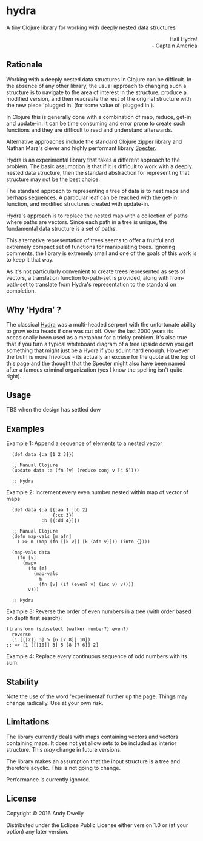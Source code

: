 # hydra

A tiny Clojure library for working with deeply nested data structures

<p style="text-align: right;">Hail Hydra!<br>
- Captain America</p>

## Rationale
Working with a deeply nested data structures in Clojure can be difficult. In the absence of any other library, the usual approach to changing such a structure is to navigate to the area of interest in the structure, produce a modified version, and then reacreate the rest of the original structure with the new piece 'plugged in' (for some value of 'plugged in').

In Clojure this is generally done with a combination of map, reduce, get-in and update-in. It can be time consuming and error prone to create such functions and they are difficult to read and understand afterwards.

Alternative approaches include the standard Clojure zipper library and Nathan Marz's clever and highly performant library [Specter](https://github.com/nathanmarz/specter).

Hydra is an experimental library that takes a different approach to the problem. The basic assumption is that if it is difficult to work with a deeply nested data structure, then the standard abstraction for representing that structure may not be the best choice.

The standard approach to representing a tree of data is to nest maps and perhaps sequences. A particular leaf can be reached with the get-in function, and modified structures created with update-in.

Hydra's approach is to replace the nested map with a collection of paths where paths are vectors. Since each path in a tree is unique, the fundamental data structure is a set of paths.

This alternative representation of trees seems to offer a fruitful and extremely compact set of functions for manipulating trees. Ignoring comments, the library is extremely small and one of the goals of this work is to keep it that way.

As it's not particularly convenient to create trees represented as sets of vectors, a translation function to-path-set is provided, along with from-path-set to translate from Hydra's representation to the standard on completion.

## Why 'Hydra' ?
The classical [Hydra](https://en.wikipedia.org/wiki/Lernaean_Hydra) was a multi-headed serpent with the unfortunate ability to grow extra heads if one was cut off. Over the last 2000 years its occasionally been used as a metaphor for a tricky problem. It's also true that if you turn a typical whiteboard diagram of a tree upside down you get something that might just be a Hydra if you squint hard enough. However the truth is more frivolous - its actually an excuse for the quote at the top of this page and the thought that the Specter might also have been named after a famous criminal organization (yes I know the spelling isn't quite right).

## Usage
TBS when the design has settled dow

## Examples

Example 1: Append a sequence of elements to a nested vector

```
  (def data {:a [1 2 3]})

  ;; Manual Clojure
  (update data :a (fn [v] (reduce conj v [4 5])))

  ;; Hydra
```

Example 2: Increment every even number nested within map of vector of maps

```
  (def data {:a [{:aa 1 :bb 2}
                 {:cc 3}]
             :b [{:dd 4}]})

  ;; Manual Clojure
  (defn map-vals [m afn]
    (->> m (map (fn [[k v]] [k (afn v)])) (into {})))

  (map-vals data
    (fn [v]
      (mapv
        (fn [m]
          (map-vals
            m
            (fn [v] (if (even? v) (inc v) v))))
        v)))

  ;; Hydra
```

Example 3: Reverse the order of even numbers in a tree (with order based on depth first search):

```
(transform (subselect (walker number?) even?)
  reverse
  [1 [[[2]] 3] 5 [6 [7 8]] 10])
;; => [1 [[[10]] 3] 5 [8 [7 6]] 2]
```

Example 4: Replace every continuous sequence of odd numbers with its sum:


## Stability
Note the use of the word 'experimental' further up the page. Things may change radically. Use at your own risk.

## Limitations
The library currently deals with maps containing vectors and vectors containing maps. It does not yet allow sets to be included as interior structure. This _may_ change in future versions.

The library makes an assumption that the input structure is a tree and therefore acyclic. This is not going to change.

Performance is currently ignored.

## License

Copyright © 2016 Andy Dwelly

Distributed under the Eclipse Public License either version 1.0 or (at
your option) any later version.
